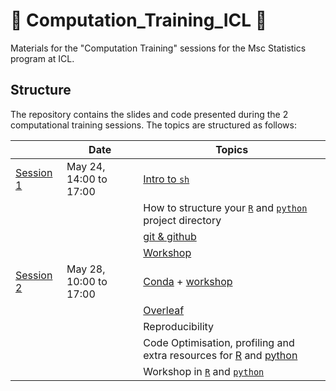 # :rocket: Computation_Training_ICL :rocket:
Materials for the "Computation Training" sessions for the Msc Statistics program at ICL.

## Structure 

The repository contains the slides and code presented during the 2 computational training sessions.
The topics are structured as follows:

|                          | Date                   | Topics                                                                                                                    |
|--------------------------|------------------------|---------------------------------------------------------------------------------------------------------------------------|
| [Session 1](./session1/) | May 24, 14:00 to 17:00 | [Intro to `sh`](./session1/MSc_Computing_Presentation-2.pdf)                                                              |
|                          |                        | How to structure your [`R`](./session1/r_repo_structure.md) and [`python`](./session1/MSc_Computing_Presentation-2.pdf) project directory                          |
|                          |                        | [git & github](./session1/intro_to_git.pptx)                                                                              |
|                          |                        | [Workshop](https://github.com/bmartin9/MScComputingIntro)                                                                 |
| [Session 2](./session2/) | May 28, 10:00 to 17:00 | [Conda](./session2/conda/Dependency%20management.pdf) + [workshop](./session2/conda)                               |
|                          |                        | [Overleaf](./session2/Overleaf_notes.pdf)                                                                                 |
|                          |                        | Reproducibility                                                                                                           |
|                          |                        | Code Optimisation, profiling and extra resources for [R](./session2/_site/making_R_fast.html) and [python](./session2/fast_python/python_optimisation.pdf) |
| | | Workshop in [`R`](./session2/GoodCodingWorkshopR.Rmd) and [`python`](./session2/MScOptimisation/) |

